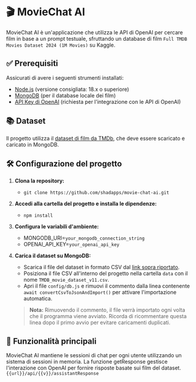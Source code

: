 # 🎬 MovieChat AI

MovieChat AI è un'applicazione che utilizza le API di OpenAI per cercare film in base a un prompt testuale, sfruttando un database di film `Full TMDB Movies Dataset 2024 (1M Movies)` su Kaggle.

## ✅ Prerequisiti

Assicurati di avere i seguenti strumenti installati:

- [Node.js](https://nodejs.org/) (versione consigliata: 18.x o superiore)
- [MongoDB](https://www.mongodb.com/try/download/community) (per il database locale dei film)
- [API Key di OpenAI](https://platform.openai.com/account/api-keys) (richiesta per l'integrazione con le API di OpenAI)

## 📚 Dataset

Il progetto utilizza il [dataset di film da TMDb](https://www.kaggle.com/datasets/asaniczka/tmdb-movies-dataset-2023-930k-movies), che deve essere scaricato e caricato in MongoDB.

## 🛠️ Configurazione del progetto

1. **Clona la repository:**
    - `git clone https://github.com/shadapps/movie-chat-ai.git`

2. **Accedi alla cartella del progetto e installa le dipendenze:**
    - `npm install`

3. **Configura le variabili d'ambiente:**
    - MONGODB_URI=`your_mongodb_connection_string`
    - OPENAI_API_KEY=`your_openai_api_key`

4. **Carica il dataset su MongoDB:**
    - Scarica il file del dataset in formato CSV dal [link sopra riportato](https://www.kaggle.com/datasets/asaniczka/tmdb-movies-dataset-2023-930k-movies).
    - Posiziona il file CSV all'interno del progetto nella cartella `data` con il nome `TMDB_movie_dataset_v11.csv`.
    - Apri il file `config/db.js` e rimuovi il commento dalla linea contenente `await convertCsvToJsonAndImport()` per attivare l'importazione automatica.
    > **Nota:** Rimuovendo il commento, il file verrà importato ogni volta che il programma viene avviato. Ricorda di ricommentare questa linea dopo il primo avvio per evitare caricamenti duplicati.


## 🚀 Funzionalità principali
MovieChat AI mantiene le sessioni di chat per ogni utente utilizzando un sistema di sessioni in memoria. La funzione getResponse gestisce l'interazione con OpenAI per fornire risposte basate sui film del dataset. `{{url}}/api/{{v}}/assistantResponse`